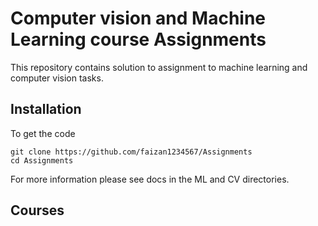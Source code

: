 # Computer vision and Machine Learning course Assignments
This repository contains solution to assignment to machine learning and computer vision tasks.

## Installation
To get the code

```
git clone https://github.com/faizan1234567/Assignments
cd Assignments
```
For more information please see docs in the ML and CV directories.

## Courses


